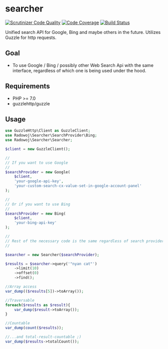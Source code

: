 # searcher

[![Scrutinizer Code Quality](https://scrutinizer-ci.com/g/radowoj/searcher/badges/quality-score.png?b=master)](https://scrutinizer-ci.com/g/radowoj/searcher/?branch=master) 
[![Code Coverage](https://scrutinizer-ci.com/g/radowoj/searcher/badges/coverage.png?b=master)](https://scrutinizer-ci.com/g/radowoj/searcher/?branch=master) 
[![Build Status](https://scrutinizer-ci.com/g/radowoj/searcher/badges/build.png?b=master)](https://scrutinizer-ci.com/g/radowoj/searcher/build-status/master)

Unified search API for Google, Bing and maybe others in the future. Utilizes Guzzle for http requests.

## Goal

* To use Google / Bing / possibly other Web Search Api with the same interface, regardless of which one is being used under the hood.

## Requirements
* PHP >= 7.0
* guzzlehttp/guzzle

## Usage

```php
use GuzzleHttp\Client as GuzzleClient;
use Radowoj\Searcher\SearchProvider\Bing;
use Radowoj\Searcher\Searcher;

$client = new GuzzleClient();

// 
// If you want to use Google
//
$searchProvider = new Google(
    $client,
    'your-google-api-key',
    'your-custom-search-cx-value-set-in-google-account-panel'
);

//
// Or if you want to use Bing
//
$searchProvider = new Bing(
    $client,
    'your-bing-api-key'
);

//
// Rest of the necessary code is the same regardless of search provider used
//

$searcher = new Searcher($searchProvider);

$results = $searcher->query('"nyan cat"')
    ->limit(10)
    ->offset(0)
    ->find();

//Array access
var_dump(($results[5])->toArray());

//Traversable
foreach($results as $result){
    var_dump($result->toArray());
}

//Countable
var_dump(count($results));

//...and total-result-countable ;)
var_dump($results->totalCount());
```
